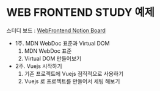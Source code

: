 # WEB FRONTEND STUDY 예제

스터디 보드 : [WebFrontend Notion Board](https://www.notion.so/masondevelp/Web-Frontend-10d1e4501fc243d0b712b58cfbeb6ca3https://www.notion.so/masondevelp/Web-Frontend-10d1e4501fc243d0b712b58cfbeb6ca3)

- 1주. MDN WebDoc 표준과 Virtual DOM
    1. MDN WebDoc 표준
    2. Virtual DOM 만들어보기
- 2주. Vuejs 시작하기
    1. 기존 프로젝트에 Vuejs 점직적으로 사용하기
    2. Vuejs 로 프로젝트를 만들어서 세팅 해보기
